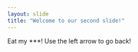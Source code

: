 ```yaml
---
layout: slide
title: "Welcome to our second slide!"
---
```

Eat my ***!
Use the left arrow to go back!
